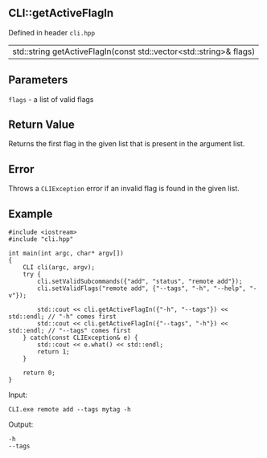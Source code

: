 ## CLI::getActiveFlagIn
Defined in header `cli.hpp`

| | 
| --- |
| std::string getActiveFlagIn(const std::vector\<std::string>& flags) |

## Parameters
`flags` - a list of valid flags

## Return Value
Returns the first flag in the given list that is present in the argument list.

## Error
Throws a `CLIException` error if an invalid flag is found in the given list.

## Example
```
#include <iostream>
#include "cli.hpp"

int main(int argc, char* argv[])
{
    CLI cli(argc, argv);
    try {
        cli.setValidSubcommands({"add", "status", "remote add"});
        cli.setValidFlags("remote add", {"--tags", "-h", "--help", "-v"});

        std::cout << cli.getActiveFlagIn({"-h", "--tags"}) << std::endl; // "-h" comes first
        std::cout << cli.getActiveFlagIn({"--tags", "-h"}) << std::endl; // "--tags" comes first
    } catch(const CLIException& e) {
        std::cout << e.what() << std::endl;
        return 1;
    }

    return 0;
}
```

Input:
```
CLI.exe remote add --tags mytag -h
```

Output:
```
-h
--tags
```